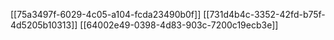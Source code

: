 [[75a3497f-6029-4c05-a104-fcda23490b0f]]
[[731d4b4c-3352-42fd-b75f-4d5205b10313]]
[[64002e49-0398-4d83-903c-7200c19ecb3e]]
